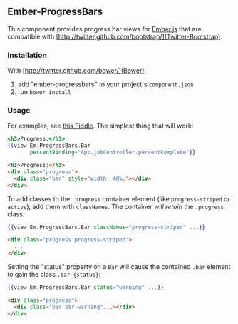 ## Ember-ProgressBars

This component provides progress bar views for [Ember.js](http://emberjs.com/)
that are compatible with
[http://twitter.github.com/bootstrap/](Twitter-Bootstrap).

### Installation

With [http://twitter.github.com/bower/](Bower):

1. add "ember-progressbars" to your project's `component.json`
1. run `bower install`

### Usage

For examples, see [this Fiddle](http://jsfiddle.net/YQMWD/1/). The simplest
thing that will work:

```handlebars
<h3>Progress:</h3>
{{view Em.ProgressBars.Bar
       percentBinding="App.jobController.percentComplete"}}
```

```html
<h3>Progress:</h3>
<div class="progress">
  <div class="bar" style="width: 48%;"></div>
</div>
```

To add classes to the `.progress` container element (like `progress-striped` or
`active`), add them with `classNames`. The container *will retain* the
`.progress` class.

```handlebars
{{view Em.ProgressBars.Bar classNames="progress-striped" ...}}
```

```html
<div class="progress progress-striped">
  ...
</div>
```

Setting the "status" property on a `Bar` will cause the contained `.bar`
element to gain the class `.bar-{status}`:

```handlebars
{{view Em.ProgressBars.Bar status="warning" ...}}
```

```html
<div class="progress">
  <div class="bar bar-warning"...></div>
</div>
```
